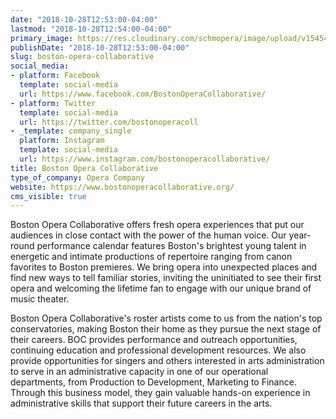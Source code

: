 ```yaml
---
date: "2018-10-28T12:53:00-04:00"
lastmod: "2018-10-28T12:54:00-04:00"
primary_image: https://res.cloudinary.com/schmopera/image/upload/v1545409169/media/webhook-uploads/1540745600596/560614_10150932855620299_63403664_n.jpg.jpg
publishDate: "2018-10-28T12:53:00-04:00"
slug: boston-opera-collaborative
social_media:
- platform: Facebook
  template: social-media
  url: https://www.facebook.com/BostonOperaCollaborative/
- platform: Twitter
  template: social-media
  url: https://twitter.com/bostonoperacoll
- _template: company_single
  platform: Instagram
  template: social-media
  url: https://www.instagram.com/bostonoperacollaborative/
title: Boston Opera Collaborative
type_of_company: Opera Company
website: https://www.bostonoperacollaborative.org/
cms_visible: true
---
```


Boston Opera Collaborative offers fresh opera experiences that put our audiences in close contact with the power of the human voice. Our year-round performance calendar features Boston's brightest young talent in energetic and intimate productions of repertoire ranging from canon favorites to Boston premieres. We bring opera into unexpected places and find new ways to tell familiar stories, inviting the uninitiated to see their first opera and welcoming the lifetime fan to engage with our unique brand of music theater.

Boston Opera Collaborative's roster artists come to us from the nation's top conservatories, making Boston their home as they pursue the next stage of their careers. BOC provides performance and outreach opportunities, continuing education and professional development resources. We also provide opportunities for singers and others interested in arts administration to serve in an administrative capacity in one of our operational departments, from Production to Development, Marketing to Finance. Through this business model, they gain valuable hands-on experience in administrative skills that support their future careers in the arts.
